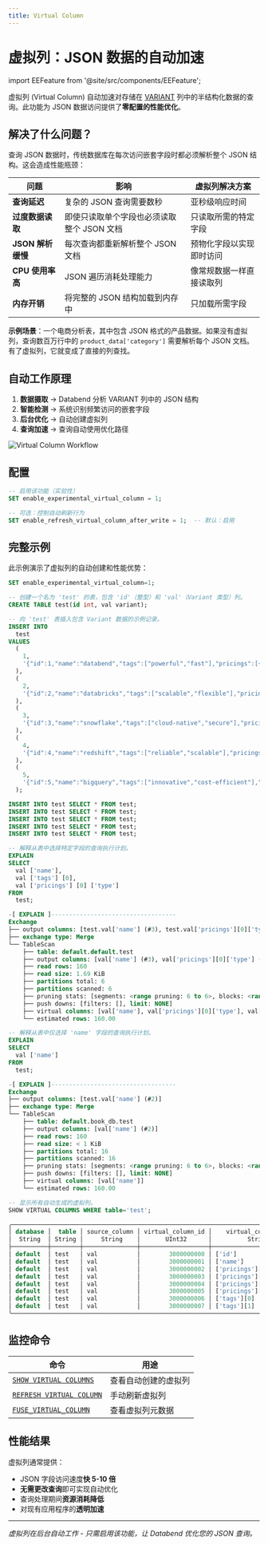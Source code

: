 ```yaml
---
title: Virtual Column
---
```


# 虚拟列：JSON 数据的自动加速

import EEFeature from '@site/src/components/EEFeature';

<EEFeature featureName='VIRTUAL COLUMN'/>

虚拟列 (Virtual Column) 自动加速对存储在 [VARIANT](/sql/sql-reference/data-types/variant) 列中的半结构化数据的查询。此功能为 JSON 数据访问提供了**零配置的性能优化**。

## 解决了什么问题？

查询 JSON 数据时，传统数据库在每次访问嵌套字段时都必须解析整个 JSON 结构。这会造成性能瓶颈：

| 问题 | 影响 | 虚拟列解决方案 |
|---------|--------|------------------------|
| **查询延迟** | 复杂的 JSON 查询需要数秒 | 亚秒级响应时间 |
| **过度数据读取** | 即使只读取单个字段也必须读取整个 JSON 文档 | 只读取所需的特定字段 |
| **JSON 解析缓慢** | 每次查询都重新解析整个 JSON 文档 | 预物化字段以实现即时访问 |
| **CPU 使用率高** | JSON 遍历消耗处理能力 | 像常规数据一样直接读取列 |
| **内存开销** | 将完整的 JSON 结构加载到内存中 | 只加载所需字段 |

**示例场景**：一个电商分析表，其中包含 JSON 格式的产品数据。如果没有虚拟列，查询数百万行中的 `product_data['category']` 需要解析每个 JSON 文档。有了虚拟列，它就变成了直接的列查找。

## 自动工作原理

1. **数据摄取** → Databend 分析 VARIANT 列中的 JSON 结构
2. **智能检测** → 系统识别频繁访问的嵌套字段
3. **后台优化** → 自动创建虚拟列
4. **查询加速** → 查询自动使用优化路径

![Virtual Column Workflow](/img/sql/virtual-column.png)

## 配置

```sql
-- 启用该功能（实验性）
SET enable_experimental_virtual_column = 1;

-- 可选：控制自动刷新行为
SET enable_refresh_virtual_column_after_write = 1;  -- 默认：启用
```

## 完整示例

此示例演示了虚拟列的自动创建和性能优势：

```sql
SET enable_experimental_virtual_column=1;

-- 创建一个名为 'test' 的表，包含 'id'（整型）和 'val'（Variant 类型）列。
CREATE TABLE test(id int, val variant);

-- 向 'test' 表插入包含 Variant 数据的示例记录。
INSERT INTO
  test
VALUES
  (
    1,
    '{"id":1,"name":"databend","tags":["powerful","fast"],"pricings":[{"type":"Standard","price":"Pay as you go"},{"type":"Enterprise","price":"Custom"}]}'
  ),
  (
    2,
    '{"id":2,"name":"databricks","tags":["scalable","flexible"],"pricings":[{"type":"Free","price":"Trial"},{"type":"Premium","price":"Subscription"}]}'
  ),
  (
    3,
    '{"id":3,"name":"snowflake","tags":["cloud-native","secure"],"pricings":[{"type":"Basic","price":"Pay per second"},{"type":"Enterprise","price":"Annual"}]}'
  ),
  (
    4,
    '{"id":4,"name":"redshift","tags":["reliable","scalable"],"pricings":[{"type":"On-Demand","price":"Pay per usage"},{"type":"Reserved","price":"1 year contract"}]}'
  ),
  (
    5,
    '{"id":5,"name":"bigquery","tags":["innovative","cost-efficient"],"pricings":[{"type":"Flat Rate","price":"Monthly"},{"type":"Flex","price":"Per query"}]}'
  );

INSERT INTO test SELECT * FROM test;
INSERT INTO test SELECT * FROM test;
INSERT INTO test SELECT * FROM test;
INSERT INTO test SELECT * FROM test;
INSERT INTO test SELECT * FROM test;

-- 解释从表中选择特定字段的查询执行计划。
EXPLAIN
SELECT
  val ['name'],
  val ['tags'] [0],
  val ['pricings'] [0] ['type']
FROM
  test;

-[ EXPLAIN ]-----------------------------------
Exchange
├── output columns: [test.val['name'] (#3), test.val['pricings'][0]['type'] (#5), test.val['tags'][0] (#8)]
├── exchange type: Merge
└── TableScan
    ├── table: default.default.test
    ├── output columns: [val['name'] (#3), val['pricings'][0]['type'] (#5), val['tags'][0] (#8)]
    ├── read rows: 160
    ├── read size: 1.69 KiB
    ├── partitions total: 6
    ├── partitions scanned: 6
    ├── pruning stats: [segments: <range pruning: 6 to 6>, blocks: <range pruning: 6 to 6>]
    ├── push downs: [filters: [], limit: NONE]
    ├── virtual columns: [val['name'], val['pricings'][0]['type'], val['tags'][0]]
    └── estimated rows: 160.00

-- 解释从表中仅选择 'name' 字段的查询执行计划。
EXPLAIN
SELECT
  val ['name']
FROM
  test;

-[ EXPLAIN ]-----------------------------------
Exchange
├── output columns: [test.val['name'] (#2)]
├── exchange type: Merge
└── TableScan
    ├── table: default.book_db.test
    ├── output columns: [val['name'] (#2)]
    ├── read rows: 160
    ├── read size: < 1 KiB
    ├── partitions total: 16
    ├── partitions scanned: 16
    ├── pruning stats: [segments: <range pruning: 6 to 6>, blocks: <range pruning: 16 to 16>]
    ├── push downs: [filters: [], limit: NONE]
    ├── virtual columns: [val['name']]
    └── estimated rows: 160.00

-- 显示所有自动生成的虚拟列。
SHOW VIRTUAL COLUMNS WHERE table='test';

╭────────────────────────────────────────────────────────────────────────────────────────────────────────╮
│ database │  table │ source_column │ virtual_column_id │    virtual_column_name   │ virtual_column_type │
│  String  │ String │     String    │       UInt32      │          String          │        String       │
├──────────┼────────┼───────────────┼───────────────────┼──────────────────────────┼─────────────────────┤
│ default  │ test   │ val           │        3000000000 │ ['id']                   │ UInt64              │
│ default  │ test   │ val           │        3000000001 │ ['name']                 │ String              │
│ default  │ test   │ val           │        3000000002 │ ['pricings'][0]['price'] │ String              │
│ default  │ test   │ val           │        3000000003 │ ['pricings'][0]['type']  │ String              │
│ default  │ test   │ val           │        3000000004 │ ['pricings'][1]['price'] │ String              │
│ default  │ test   │ val           │        3000000005 │ ['pricings'][1]['type']  │ String              │
│ default  │ test   │ val           │        3000000006 │ ['tags'][0]              │ String              │
│ default  │ test   │ val           │        3000000007 │ ['tags'][1]              │ String              │
╰────────────────────────────────────────────────────────────────────────────────────────────────────────╯
```

## 监控命令

| 命令 | 用途 |
|---------|---------|
| [`SHOW VIRTUAL COLUMNS`](/sql/sql-commands/ddl/virtual-column/show-virtual-columns) | 查看自动创建的虚拟列 |
| [`REFRESH VIRTUAL COLUMN`](/sql/sql-commands/ddl/virtual-column/refresh-virtual-column) | 手动刷新虚拟列 |
| [`FUSE_VIRTUAL_COLUMN`](/sql/sql-functions/system-functions/fuse_virtual_column) | 查看虚拟列元数据 |

## 性能结果

虚拟列通常提供：
- JSON 字段访问速度**快 5-10 倍**
- **无需更改查询**即可实现自动优化
- 查询处理期间**资源消耗降低**
- 对现有应用程序的**透明加速**

---

*虚拟列在后台自动工作 - 只需启用该功能，让 Databend 优化您的 JSON 查询。*